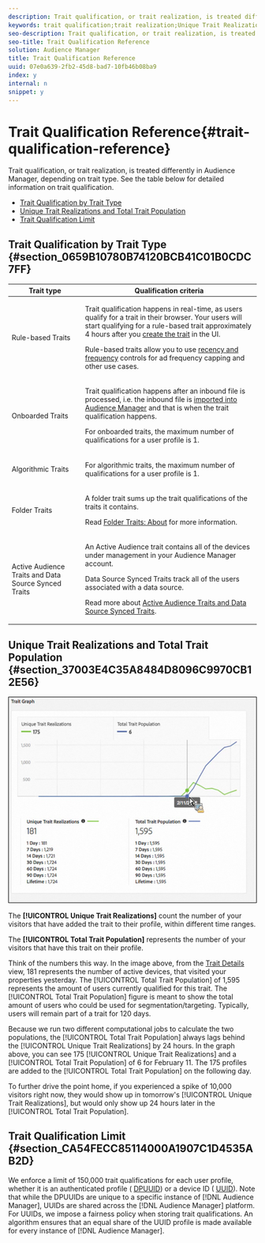 ```yaml
---
description: Trait qualification, or trait realization, is treated differently in Audience Manager, depending on trait type. See the table below for detailed information on trait qualification.
keywords: trait qualification;trait realization;Unique Trait Realizations;UTR;Total Trait Population;TTP
seo-description: Trait qualification, or trait realization, is treated differently in Audience Manager, depending on trait type. See the table below for detailed information on trait qualification.
seo-title: Trait Qualification Reference
solution: Audience Manager
title: Trait Qualification Reference
uuid: 07e0a639-2fb2-45d8-bad7-10fb46b08ba9
index: y
internal: n
snippet: y
---
```


# Trait Qualification Reference{#trait-qualification-reference}

Trait qualification, or trait realization, is treated differently in Audience Manager, depending on trait type. See the table below for detailed information on trait qualification.

<ul class="simplelist"> 
 <li> <a href="../../c-features/traits/trait-qualification-reference.md#section_0659B10780B74120BCB41C01B0CDC7FF"> Trait Qualification by Trait Type </a> </li> 
 <li><a href="../../c-features/traits/trait-qualification-reference.md#section_37003E4C35A8484D8096C9970CB12E56"> Unique Trait Realizations and Total Trait Population</a> </li> 
 <li><a href="../../c-features/traits/trait-qualification-reference.md#section_CA54FECC85114000A1907C1D4535AB2D"> Trait Qualification Limit </a> </li> 
</ul>

## Trait Qualification by Trait Type {#section_0659B10780B74120BCB41C01B0CDC7FF}

<table id="table_14CD705F376B44EEA9A6C011984356F0"> 
 <thead> 
  <tr> 
   <th colname="col1" class="entry"> Trait type </th> 
   <th colname="col2" class="entry"> Qualification criteria </th> 
  </tr> 
 </thead>
 <tbody> 
  <tr> 
   <td colname="col1"> <p>Rule-based Traits </p> </td> 
   <td colname="col2"> <p>Trait qualification happens in real-time, as users qualify for a trait in their browser. Your users will start qualifying for a rule-based trait approximately 4 hours after you <a href="../../c-features/traits/create-onboarded-rule-based-traits.md#concept_CFCB78FDF44A42BCA69C948A2C8EC3D5"> create the trait</a> in the UI. </p> <p>Rule-based traits allow you to use <a href="../../c-features/c-segments/recency-and-frequency.md#concept_957D9E1977774D28A98ACEE6035E7B37"> recency and frequency</a> controls for ad frequency capping and other use cases. </p> </td> 
  </tr> 
  <tr> 
   <td colname="col1"> <p>Onboarded Traits </p> </td> 
   <td colname="col2"> <p>Trait qualification happens after an inbound file is processed, i.e. the inbound file is <a href="../../faq/faq-inbound-data-ingestion.md#concept_CA81A40C5DD643F899490355C737CE9C"> imported into Audience Manager</a> and that is when the trait qualification happens. </p> <p> For onboarded traits, the maximum number of qualifications for a user profile is 1. </p> </td> 
  </tr> 
  <tr> 
   <td colname="col1"> <p>Algorithmic Traits </p> </td> 
   <td colname="col2"> <p>For algorithmic traits, the maximum number of qualifications for a user profile is 1. </p> </td> 
  </tr> 
  <tr> 
   <td colname="col1"> <p>Folder Traits </p> </td> 
   <td colname="col2"> <p>A folder trait sums up the trait qualifications of the traits it contains. </p> <p>Read <a href="../../c-features/traits/about-folder-traits.md#concept_D68F33E7F99243CEB9D11D354ECB53AD"> Folder Traits: About</a> for more information. </p> </td> 
  </tr> 
  <tr> 
   <td colname="col1"> <p>Active Audience Traits and Data Source Synced Traits </p> </td> 
   <td colname="col2"> <p>An <span class="wintitle"> Active Audience</span> trait contains all of the devices under management in your <span class="wintitle"> Audience Manager</span> account. </p> <p><span class="wintitle"> Data Source Synced Traits</span> track all of the users associated with a data source. </p> <p>Read more about <a href="../../c-features/traits/client-activity-synced-audience-traits.md#concept_7D3F4AF1FAD440509956632B8A51E64D"> Active Audience Traits and Data Source Synced Traits</a>. </p> </td> 
  </tr> 
 </tbody> 
</table>

## Unique Trait Realizations and Total Trait Population {#section_37003E4C35A8484D8096C9970CB12E56}

![](assets/utr-ttp1.png)

The **[!UICONTROL Unique Trait Realizations]** count the number of your visitors that have added the trait to their profile, within different time ranges.

The **[!UICONTROL Total Trait Population]** represents the number of your visitors that have this trait on their profile.

Think of the numbers this way. In the image above, from the [Trait Details](../../c-features/traits/trait-details-page.md#concept_1117822DC9D94E25888A9D41DE01B1D9) view, 181 represents the number of active devices, that visited your properties yesterday. The [!UICONTROL Total Trait Population] of 1,595 represents the amount of users currently qualified for this trait. The [!UICONTROL Total Trait Population] figure is meant to show the total amount of users who could be used for segmentation/targeting. Typically, users will remain part of a trait for 120 days.

Because we run two different computational jobs to calculate the two populations, the [!UICONTROL Total Trait Population] always lags behind the [!UICONTROL Unique Trait Realizations] by 24 hours. In the graph above, you can see 175 [!UICONTROL Unique Trait Realizations] and a [!UICONTROL Total Trait Population] of 6 for February 11. The 175 profiles are added to the [!UICONTROL Total Trait Population] on the following day.

To further drive the point home, if you experienced a spike of 10,000 visitors right now, they would show up in tomorrow's [!UICONTROL Unique Trait Realizations], but would only show up 24 hours later in the [!UICONTROL Total Trait Population].

## Trait Qualification Limit {#section_CA54FECC85114000A1907C1D4535AB2D}

We enforce a limit of 150,000 trait qualifications for each user profile, whether it is an authenticated profile ( [DPUUID](../../reference/ids-in-aam.md#reference_D55EC67D86664B7499F3257BB870FEC8)) or a device ID ( [UUID](../../reference/ids-in-aam.md#reference_D55EC67D86664B7499F3257BB870FEC8)). Note that while the DPUUIDs are unique to a specific instance of [!DNL Audience Manager], UUIDs are shared across the [!DNL Audience Manager] platform. For UUIDs, we impose a fairness policy when storing trait qualifications. An algorithm ensures that an equal share of the UUID profile is made available for every instance of [!DNL Audience Manager]. 
